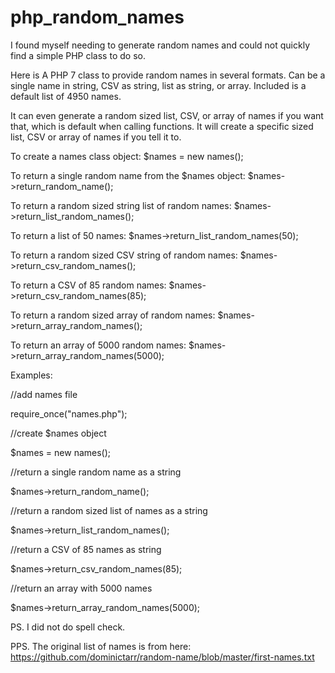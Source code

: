 # php_random_names
I found myself needing to generate random names and could not quickly find a simple PHP class to do so.

Here is A PHP 7 class to provide random names in several formats. 
Can be a single name in string, CSV as string, list as string, or array. Included is a default list of 4950 names.

It can even generate a random sized list, CSV, or array of names if you want that, which is default when calling functions. It will create a specific sized list, CSV or array of names if you tell it to.



To create a names class object: $names = new names();

To return a single random name from the $names object: $names->return_random_name();

To return a random sized string list of random names: $names->return_list_random_names();

To return a list of 50 names: $names->return_list_random_names(50);

To return a random sized CSV string of random names: $names->return_csv_random_names();

To return a CSV of 85 random names: $names->return_csv_random_names(85);

To return a random sized array of random names: $names->return_array_random_names();

To return an array of 5000 random names: $names->return_array_random_names(5000);



Examples:

//add names file

require_once("names.php");

//create $names object

$names = new names();



//return a single random name as a string

$names->return_random_name();



//return a random sized list of names as a string

$names->return_list_random_names();



//return a CSV of 85 names as string

$names->return_csv_random_names(85);



//return an array with 5000 names

$names->return_array_random_names(5000);




PS. I did not do spell check.

PPS. The original list of names is from here: https://github.com/dominictarr/random-name/blob/master/first-names.txt
